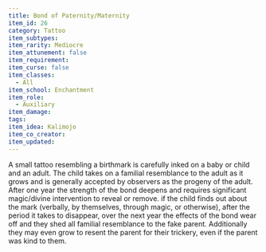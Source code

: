 ```yaml
---
title: Bond of Paternity/Maternity
item_id: 26
category: Tattoo
item_subtypes:
item_rarity: Mediocre
item_attunement: false
item_requirement:
item_curse: false
item_classes:
  - All
item_school: Enchantment
item_role:
  - Auxiliary
item_damage:
tags:
item_idea: Kalimojo
item_co_creator:
item_updated:
---
```


A small tattoo resembling a birthmark is carefully inked on a baby or child and an adult. The child takes on a familial resemblance to the adult as it grows and is generally accepted by observers as the progeny of the adult. After one year the strength of the bond deepens and requires significant magic/divine intervention to reveal or remove.
if the child finds out about the mark (verbally, by themselves, through magic, or otherwise), after the period it takes to disappear, over the next year the effects of the bond wear off and they shed all familial resemblance to the fake parent. Additionally they may even grow to resent the parent for their trickery, even if the parent was kind to them.

